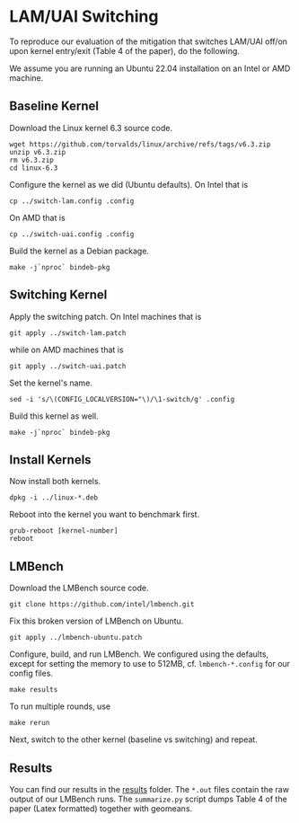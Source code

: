LAM/UAI Switching
=================

To reproduce our evaluation of the mitigation that switches LAM/UAI off/on upon
kernel entry/exit (Table 4 of the paper), do the following.

We assume you are running an Ubuntu 22.04 installation on an Intel or AMD
machine.

Baseline Kernel
---------------

Download the Linux kernel 6.3 source code.
```
wget https://github.com/torvalds/linux/archive/refs/tags/v6.3.zip
unzip v6.3.zip
rm v6.3.zip
cd linux-6.3
```

Configure the kernel as we did (Ubuntu defaults). On Intel that is
```
cp ../switch-lam.config .config
```
On AMD that is
```
cp ../switch-uai.config .config
```

Build the kernel as a Debian package.
```
make -j`nproc` bindeb-pkg
```

Switching Kernel
----------------

Apply the switching patch. On Intel machines that is
```
git apply ../switch-lam.patch
```
while on AMD machines that is
```
git apply ../switch-uai.patch
```

Set the kernel's name.
```
sed -i 's/\(CONFIG_LOCALVERSION="\)/\1-switch/g' .config
```

Build this kernel as well.
```
make -j`nproc` bindeb-pkg
```

Install Kernels
---------------

Now install both kernels.
```
dpkg -i ../linux-*.deb
```

Reboot into the kernel you want to benchmark first.
```
grub-reboot [kernel-number]
reboot
```

LMBench
-------

Download the LMBench source code.
```
git clone https://github.com/intel/lmbench.git
```

Fix this broken version of LMBench on Ubuntu.
```
git apply ../lmbench-ubuntu.patch
```

Configure, build, and run LMBench. We configured using the defaults, except for
setting the memory to use to 512MB, cf. `lmbench-*.config` for our config files.
```
make results
```

To run multiple rounds, use
```
make rerun
```

Next, switch to the other kernel (baseline vs switching) and repeat.

Results
-------
You can find our results in the [results](results) folder. The `*.out` files
contain the raw output of our LMBench runs. The `summarize.py` script dumps
Table 4 of the paper (Latex formatted) together with geomeans.

